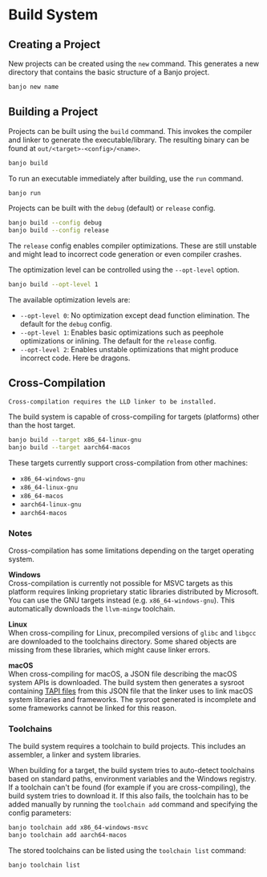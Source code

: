 # Build System

## Creating a Project

New projects can be created using the `new` command. This generates a new directory that contains the basic structure of
a Banjo project.

```sh
banjo new name
```

## Building a Project

Projects can be built using the `build` command. This invokes the compiler and linker to generate the
executable/library. The resulting binary can be found at `out/<target>-<config>/<name>`.

```sh
banjo build
```

To run an executable immediately after building, use the `run` command.

```sh
banjo run
```

Projects can be built with the `debug` (default) or `release` config.

```sh
banjo build --config debug
banjo build --config release
```

The `release` config enables compiler optimizations. These are still unstable and might lead to incorrect code
generation or even compiler crashes.

The optimization level can be controlled using the `--opt-level` option.

```sh
banjo build --opt-level 1
```

The available optimization levels are:
- `--opt-level 0`: No optimization except dead function elimination. The default for the `debug` config.
- `--opt-level 1`: Enables basic optimizations such as peephole optimizations or inlining. The default for the `release`
  config.
- `--opt-level 2`: Enables unstable optimizations that might produce incorrect code. Here be dragons.

## Cross-Compilation

```{note}
Cross-compilation requires the LLD linker to be installed.
```

The build system is capable of cross-compiling for targets (platforms) other than the host target.

```sh
banjo build --target x86_64-linux-gnu
banjo build --target aarch64-macos
```

These targets currently support cross-compilation from other machines:  
  - `x86_64-windows-gnu`
  - `x86_64-linux-gnu`
  - `x86_64-macos`
  - `aarch64-linux-gnu`
  - `aarch64-macos`

### Notes

Cross-compilation has some limitations depending on the target operating system.

**Windows** \
Cross-compilation is currently not possible for MSVC targets as this platform requires linking proprietary static
libraries distributed by Microsoft. You can use the GNU targets instead (e.g. `x86_64-windows-gnu`). This automatically
downloads the `llvm-mingw` toolchain.

**Linux** \
When cross-compiling for Linux, precompiled versions of `glibc` and `libgcc` are downloaded to the toolchains directory.
Some shared objects are missing from these libraries, which might cause linker errors.

**macOS** \
When cross-compiling for macOS, a JSON file describing the macOS system APIs is downloaded. The build system then
generates a sysroot containing [TAPI files](https://github.com/apple-oss-distributions/tapi) from this JSON file that
the linker uses to link macOS system libraries and frameworks. The sysroot generated is incomplete and some frameworks
cannot be linked for this reason.

### Toolchains

The build system requires a toolchain to build projects. This includes an assembler, a linker and system libraries.

When building for a target, the build system tries to auto-detect toolchains based on standard paths, environment
variables and the Windows registry. If a toolchain can't be found (for example if you are cross-compiling), the build
system tries to download it. If this also fails, the toolchain has to be added manually by running the `toolchain add`
command and specifying the config parameters:

```sh
banjo toolchain add x86_64-windows-msvc
banjo toolchain add aarch64-macos
```

The stored toolchains can be listed using the `toolchain list` command:

```sh
banjo toolchain list
```
